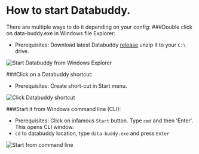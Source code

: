 # How to start Databuddy.
There are multiple ways to do it depending on your config:
###Double click on data-buddy.exe in Windows file Explorer:

- Prerequisites: Download latest Databuddy [release](https://github.com/data-buddy/DataBuddy/releases/tag/v0.3.3) unzip it to your `C:\` drive.

![Start Databuddy from Windows Explorer](https://github.com/data-buddy/DataBuddy/blob/master/screenshots/Databuddy_explore.png "Start Databuddy from Windows Explorer")

###Click on a Databuddy shortcut:

- Prerequisites: Create short-cut in Start menu.

![Click Databuddy shortcut](https://github.com/data-buddy/DataBuddy/blob/master/screenshots/Shortcut_to_Databuddy.png "Click Databuddy shortcut")

###Start it from Windows command line (CLI):

- Prerequisites: Click on infamous `Start` button. Type `cmd` and then 'Enter'. This opens CLI window.
- `cd` to databuddy location, type `data-buddy.exe`  and press `Enter`

![Start from command line](https://github.com/data-buddy/DataBuddy/blob/master/screenshots/Databuddy_start_from_command_prompt.png "Start from command line")






